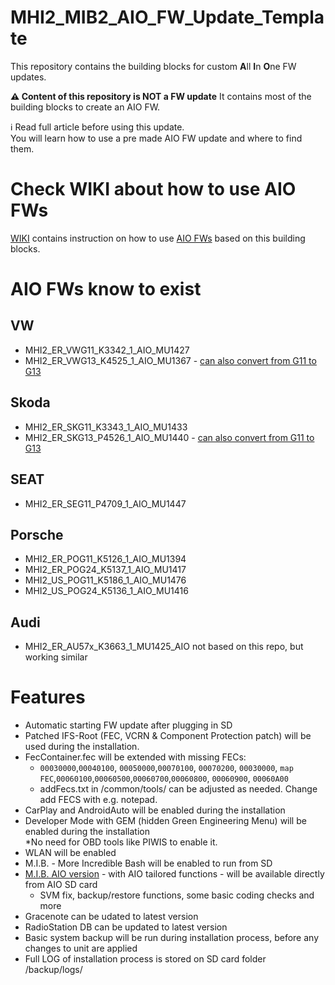 # MHI2_MIB2_AIO_FW_Update_Template 

This repository contains the building blocks for custom **A**ll **I**n **O**ne FW updates.

**⚠️ Content of this repository is NOT a FW update**
It contains most of the building blocks to create an AIO FW.

ℹ️ Read full article before using this update.<br />
You will learn how to use a pre made AIO FW update and where to find them.

# Check WIKI about how to use AIO FWs

[WIKI](https://github.com/harman-f/MHI2_MIB2_AIO_FW_Update_Template/wiki) contains instruction on how to use [AIO FWs](https://mibsolution.one/#/1/9/MHI2%20-%20HARMAN/Firmware) based on this building blocks.

# AIO FWs know to exist

## VW

* MHI2_ER_VWG11_K3342_1_AIO_MU1427
* MHI2_ER_VWG13_K4525_1_AIO_MU1367 - [can also convert from G11 to G13](https://github.com/harman-f/MHI2_MIB2_AIO_FW_Update_Template/wiki/G11-to-G13-conversion)

## Skoda

* MHI2_ER_SKG11_K3343_1_AIO_MU1433
* MHI2_ER_SKG13_P4526_1_AIO_MU1440 - [can also convert from G11 to G13](https://github.com/harman-f/MHI2_MIB2_AIO_FW_Update_Template/wiki/G11-to-G13-conversion)

## SEAT

* MHI2_ER_SEG11_P4709_1_AIO_MU1447

## Porsche

* MHI2_ER_POG11_K5126_1_AIO_MU1394
* MHI2_ER_POG24_K5137_1_AIO_MU1417
* MHI2_US_POG11_K5186_1_AIO_MU1476
* MHI2_US_POG24_K5136_1_AIO_MU1416

## Audi

* MHI2_ER_AU57x_K3663_1_MU1425_AIO
not based on this repo, but working similar

# Features

* Automatic starting FW update after plugging in SD<br />
* Patched IFS-Root (FEC, VCRN & Component Protection patch) will be used during the installation.<br />
* FecContainer.fec will be extended with missing FECs:<br />
    * `00030000`,`00040100`, `00050000`,`00070100`, `00070200`, `00030000`, `map FEC`,`00060100`,`00060500`,`00060700`,`00060800`, `00060900`, `00060A00`<br />
    * addFecs.txt in /common/tools/ can be adjusted as needed. Change add FECS with e.g. notepad.<br />
* CarPlay and AndroidAuto will be enabled during the installation<br />
* Developer Mode with GEM (hidden Green Engineering Menu) will be enabled during the installation<br />
    *No need for OBD tools like PIWIS to enable it.<br />
* WLAN will be enabled
* M.I.B. - More Incredible Bash will be enabled to run from SD<br />
* [M.I.B. AIO version](https://github.com/Mr-MIBonk/M.I.B._More-Incredible-Bash) - with AIO tailored functions - will be available directly from AIO SD card
    * SVM fix, backup/restore functions, some basic coding checks and more<br />
* Gracenote can be udated to latest version
* RadioStation DB can be updated to latest version
* Basic system backup will be run during installation process, before any changes to unit are applied<br />
* Full LOG of installation process is stored on SD card folder /backup/logs/<br />
